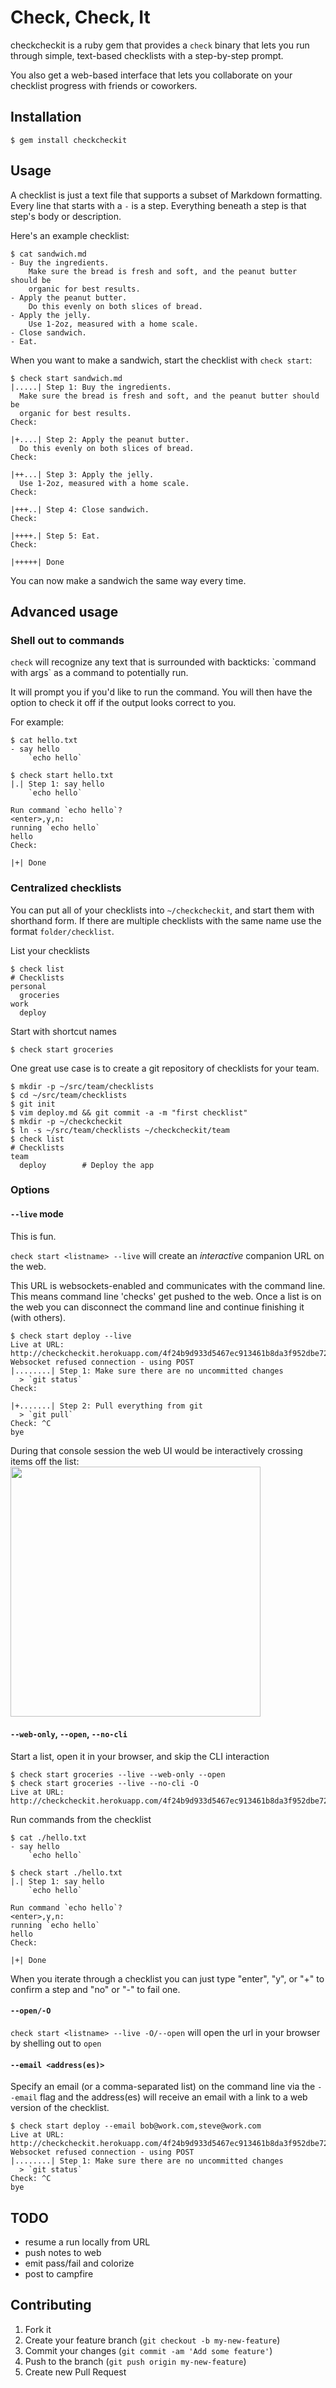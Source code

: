 # Check, Check, It

checkcheckit is a ruby gem that provides a `check` binary that lets you run
through simple, text-based checklists with a step-by-step prompt.

You also get a web-based interface that lets you collaborate on your checklist
progress with friends or coworkers.

## Installation

    $ gem install checkcheckit

## Usage

A checklist is just a text file that supports a subset of Markdown formatting.
Every line that starts with a `-` is a step.
Everything beneath a step is that step's body or description.

Here's an example checklist:

    $ cat sandwich.md
    - Buy the ingredients.
        Make sure the bread is fresh and soft, and the peanut butter should be
        organic for best results.
    - Apply the peanut butter.
        Do this evenly on both slices of bread.
    - Apply the jelly.
        Use 1-2oz, measured with a home scale.
    - Close sandwich.
    - Eat.

When you want to make a sandwich, start the checklist with `check start`:

    $ check start sandwich.md
    |.....| Step 1: Buy the ingredients.
      Make sure the bread is fresh and soft, and the peanut butter should be
      organic for best results.
    Check:

    |+....| Step 2: Apply the peanut butter.
      Do this evenly on both slices of bread.
    Check:

    |++...| Step 3: Apply the jelly.
      Use 1-2oz, measured with a home scale.
    Check:

    |+++..| Step 4: Close sandwich.
    Check:

    |++++.| Step 5: Eat.
    Check:

    |+++++| Done

You can now make a sandwich the same way every time.

## Advanced usage

### Shell out to commands

`check` will recognize any text that is surrounded with backticks:
\`command with args\` as a command to potentially run.

It will prompt you if you'd like to run the command. You will then have the
option to check it off if the output looks correct to you.

For example:

    $ cat hello.txt
    - say hello
        `echo hello`

    $ check start hello.txt
    |.| Step 1: say hello
        `echo hello`

    Run command `echo hello`?
    <enter>,y,n:
    running `echo hello`
    hello
    Check:

    |+| Done

### Centralized checklists

You can put all of your checklists into `~/checkcheckit`, and start them with
shorthand form. If there are multiple checklists with the same name use the
format `folder/checklist`.

List your checklists

    $ check list
    # Checklists
    personal
      groceries
    work
      deploy

Start with shortcut names

    $ check start groceries

One great use case is to create a git repository of checklists for your team.

    $ mkdir -p ~/src/team/checklists
    $ cd ~/src/team/checklists
    $ git init
    $ vim deploy.md && git commit -a -m "first checklist"
    $ mkdir -p ~/checkcheckit
    $ ln -s ~/src/team/checklists ~/checkcheckit/team
    $ check list
    # Checklists
    team
      deploy        # Deploy the app

### Options

#### `--live` mode

This is fun.

`check start <listname> --live` will create an _interactive_ companion URL on the web.

This URL is websockets-enabled and communicates with the command line.
This means command line 'checks' get pushed to the web. Once a list is on the web you can
disconnect the command line and continue finishing it (with others).

    $ check start deploy --live
    Live at URL: http://checkcheckit.herokuapp.com/4f24b9d933d5467ec913461b8da3f952dbe724cb
    Websocket refused connection - using POST
    |........| Step 1: Make sure there are no uncommitted changes
      > `git status`
    Check:

    |+.......| Step 2: Pull everything from git
      > `git pull`
    Check: ^C
    bye

During that console session the web UI would be interactively crossing items off the list:
<img height="400px" src="http://f.cl.ly/items/1h3V0L1a1p1a062I2X3f/Screen%20Shot%202012-12-16%20at%209.37.56%20PM.png" />

#### `--web-only`, `--open`, `--no-cli`

Start a list, open it in your browser, and skip the CLI interaction

    $ check start groceries --live --web-only --open
    $ check start groceries --live --no-cli -O
    Live at URL: http://checkcheckit.herokuapp.com/4f24b9d933d5467ec913461b8da3f952dbe724cb

Run commands from the checklist

    $ cat ./hello.txt
    - say hello
        `echo hello`

    $ check start ./hello.txt
    |.| Step 1: say hello
        `echo hello`

    Run command `echo hello`?
    <enter>,y,n:
    running `echo hello`
    hello
    Check:

    |+| Done

When you iterate through a checklist you can just type "enter", "y", or "+" to confirm a step and "no" or "-" to
fail one.

#### `--open/-O`

`check start <listname> --live -O/--open` will open the url in your browser by shelling out to `open`

#### `--email <address(es)>`
Specify an email (or a comma-separated list) on the command line via the `--email` flag and
the address(es) will receive an email with a link to a web version of the checklist.


    $ check start deploy --email bob@work.com,steve@work.com
    Live at URL: http://checkcheckit.herokuapp.com/4f24b9d933d5467ec913461b8da3f952dbe724cb
    Websocket refused connection - using POST
    |........| Step 1: Make sure there are no uncommitted changes
      > `git status`
    Check: ^C
    bye

## TODO

- resume a run locally from URL
- push notes to web
- emit pass/fail and colorize
- post to campfire

## Contributing

1. Fork it
2. Create your feature branch (`git checkout -b my-new-feature`)
3. Commit your changes (`git commit -am 'Add some feature'`)
4. Push to the branch (`git push origin my-new-feature`)
5. Create new Pull Request
